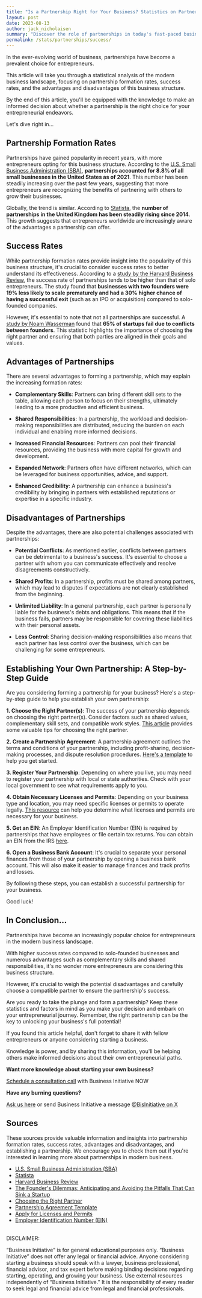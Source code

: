 ```yaml
---
title: "Is a Partnership Right for Your Business? Statistics on Partnership Prevalence and Success"
layout: post
date: 2023-08-13
author: jack_nicholaisen
summary: "Discover the role of partnerships in today's fast-paced business world. Delve into the formation rates, success rates, and the pros and cons of this popular business structure. Find out if a partnership is the right choice for your entrepreneurial journey by reading this comprehensive, data-driven article!"
permalink: /stats/partnerships/success/
---
```


In the ever-evolving world of business, partnerships have become a prevalent choice for entrepreneurs. 

This article will take you through a statistical analysis of the modern business landscape, focusing on partnership formation rates, success rates, and the advantages and disadvantages of this business structure.

By the end of this article, you'll be equipped with the knowledge to make an informed decision about whether a partnership is the right choice for your entrepreneurial endeavors.

Let's dive right in...

## Partnership Formation Rates

Partnerships have gained popularity in recent years, with more entrepreneurs opting for this business structure. According to the [U.S. Small Business Administration (SBA)](https://www.sba.gov/sites/default/files/advocacy/2021-Small-Business-Profiles-US.pdf), **partnerships accounted for 8.8% of all small businesses in the United States as of 2021**. This number has been steadily increasing over the past few years, suggesting that more entrepreneurs are recognizing the benefits of partnering with others to grow their businesses.

Globally, the trend is similar. According to [Statista](https://www.statista.com/statistics/277550/number-of-businesses-in-the-united-kingdom-uk-by-size-of-business/), the **number of partnerships in the United Kingdom has been steadily rising since 2014**. This growth suggests that entrepreneurs worldwide are increasingly aware of the advantages a partnership can offer.

## Success Rates

While partnership formation rates provide insight into the popularity of this business structure, it's crucial to consider success rates to better understand its effectiveness. According to a [study by the Harvard Business Review](https://hbr.org/2019/03/how-to-pick-a-co-founder), the success rate of partnerships tends to be higher than that of solo entrepreneurs. The study found that **businesses with two founders were 19% less likely to scale prematurely and had a 30% higher chance of having a successful exit** (such as an IPO or acquisition) compared to solo-founded companies.

However, it's essential to note that not all partnerships are successful. A [study by Noam Wasserman](https://www.amazon.com/Founders-Dilemmas-Anticipating-Entrepreneurship-Management/dp/0691158304) found that **65% of startups fail due to conflicts between founders**. This statistic highlights the importance of choosing the right partner and ensuring that both parties are aligned in their goals and values.

## Advantages of Partnerships

There are several advantages to forming a partnership, which may explain the increasing formation rates:

-   **Complementary Skills**: Partners can bring different skill sets to the table, allowing each person to focus on their strengths, ultimately leading to a more productive and efficient business.

-   **Shared Responsibilities**: In a partnership, the workload and decision-making responsibilities are distributed, reducing the burden on each individual and enabling more informed decisions.

-   **Increased Financial Resources**: Partners can pool their financial resources, providing the business with more capital for growth and development.

-   **Expanded Network**: Partners often have different networks, which can be leveraged for business opportunities, advice, and support.

-   **Enhanced Credibility**: A partnership can enhance a business's credibility by bringing in partners with established reputations or expertise in a specific industry.

## Disadvantages of Partnerships

Despite the advantages, there are also potential challenges associated with partnerships:

-   **Potential Conflicts**: As mentioned earlier, conflicts between partners can be detrimental to a business's success. It's essential to choose a partner with whom you can communicate effectively and resolve disagreements constructively.

-   **Shared Profits**: In a partnership, profits must be shared among partners, which may lead to disputes if expectations are not clearly established from the beginning.

-   **Unlimited Liability**: In a general partnership, each partner is personally liable for the business's debts and obligations. This means that if the business fails, partners may be responsible for covering these liabilities with their personal assets.

-   **Less Control**: Sharing decision-making responsibilities also means that each partner has less control over the business, which can be challenging for some entrepreneurs.

## Establishing Your Own Partnership: A Step-by-Step Guide

Are you considering forming a partnership for your business? Here's a step-by-step guide to help you establish your own partnership:

**1.  Choose the Right Partner(s)**: The success of your partnership depends on choosing the right partner(s). Consider factors such as shared values, complementary skill sets, and compatible work styles. [This article](https://www.entrepreneur.com/article/243176) provides some valuable tips for choosing the right partner.

**2.  Create a Partnership Agreement**: A partnership agreement outlines the terms and conditions of your partnership, including profit-sharing, decision-making processes, and dispute resolution procedures. [Here's a template](https://www.lawdepot.com/contracts/partnership-agreement/) to help you get started.

**3.  Register Your Partnership**: Depending on where you live, you may need to register your partnership with local or state authorities. Check with your local government to see what requirements apply to you.

**4.  Obtain Necessary Licenses and Permits**: Depending on your business type and location, you may need specific licenses or permits to operate legally. [This resource](https://www.sba.gov/business-guide/launch-your-business/apply-licenses-and-permits) can help you determine what licenses and permits are necessary for your business.

**5.  Get an EIN**: An Employer Identification Number (EIN) is required by partnerships that have employees or file certain tax returns. You can obtain an EIN from the IRS [here](https://www.irs.gov/businesses/small-businesses-self-employed/apply-for-an-employer-identification-number-ein-online).

**6.  Open a Business Bank Account**: It's crucial to separate your personal finances from those of your partnership by opening a business bank account. This will also make it easier to manage finances and track profits and losses.

By following these steps, you can establish a successful partnership for your business.

Good luck!

## In Conclusion...

Partnerships have become an increasingly popular choice for entrepreneurs in the modern business landscape.

With higher success rates compared to solo-founded businesses and numerous advantages such as complementary skills and shared responsibilities, it's no wonder more entrepreneurs are considering this business structure.

However, it's crucial to weigh the potential disadvantages and carefully choose a compatible partner to ensure the partnership's success.

Are you ready to take the plunge and form a partnership? Keep these statistics and factors in mind as you make your decision and embark on your entrepreneurial journey. Remember, the right partnership can be the key to unlocking your business's full potential!

If you found this article helpful, don't forget to share it with fellow entrepreneurs or anyone considering starting a business.

Knowledge is power, and by sharing this information, you'll be helping others make informed decisions about their own entrepreneurial paths.

**Want more knowledge about starting your own business?**

[Schedule a consultation call](https://calendly.com/businessinitiative/30-minute-consultation-call) with Business Initiative NOW

**Have any burning questions?**

[Ask us here](https://www.businessinitiative.org/contact/) or send Business Initiative a message [@BisInitiative on X](https://twitter.com/BisInitiative)

<script async data-uid="0625212ce2" src="https://adept-hustler-4565.ck.page/0625212ce2/index.js"></script>

## Sources

These sources provide valuable information and insights into partnership formation rates, success rates, advantages and disadvantages, and establishing a partnership. We encourage you to check them out if you're interested in learning more about partnerships in modern business.

-   [U.S. Small Business Administration (SBA)](https://www.sba.gov/sites/default/files/advocacy/2021-Small-Business-Profiles-US.pdf)
-   [Statista](https://www.statista.com/statistics/277550/number-of-businesses-in-the-united-kingdom-uk-by-size-of-business/)
-   [Harvard Business Review](https://hbr.org/2019/03/how-to-pick-a-co-founder)
-   [The Founder's Dilemmas: Anticipating and Avoiding the Pitfalls That Can Sink a Startup](https://www.amazon.com/Founders-Dilemmas-Anticipating-Entrepreneurship-Management/dp/0691158304)
-   [Choosing the Right Partner](https://www.entrepreneur.com/article/243176)
-   [Partnership Agreement Template](https://www.lawdepot.com/contracts/partnership-agreement/)
-   [Apply for Licenses and Permits](https://www.sba.gov/business-guide/launch-your-business/apply-licenses-and-permits)
-   [Employer Identification Number (EIN)](https://www.irs.gov/businesses/small-businesses-self-employed/apply-for-an-employer-identification-number-ein-online)

<br> DISCLAIMER:

“Business Initiative” is for general educational purposes only. “Business Initiative” does not offer any legal or financial advice. Anyone considering starting a business should speak with a lawyer, business professional, financial advisor, and tax expert before making binding decisions regarding starting, operating, and growing your business. Use external resources independently of “Business Initiative.” It is the responsibility of every reader to seek legal and financial advice from legal and financial professionals.